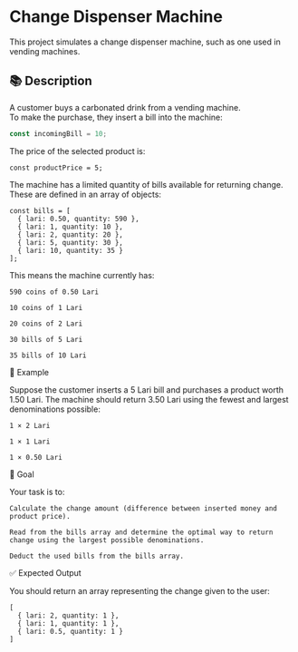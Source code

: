 # Change Dispenser Machine

This project simulates a change dispenser machine, such as one used in vending machines.

## 📚 Description

A customer buys a carbonated drink from a vending machine.  
To make the purchase, they insert a bill into the machine:

```ts
const incomingBill = 10;
```

The price of the selected product is:

```
const productPrice = 5;
```

The machine has a limited quantity of bills available for returning change. These are defined in an array of objects:

```
const bills = [
  { lari: 0.50, quantity: 590 },
  { lari: 1, quantity: 10 },
  { lari: 2, quantity: 20 },
  { lari: 5, quantity: 30 },
  { lari: 10, quantity: 35 }
];
```

This means the machine currently has:

    590 coins of 0.50 Lari

    10 coins of 1 Lari

    20 coins of 2 Lari

    30 bills of 5 Lari

    35 bills of 10 Lari

🧮 Example

Suppose the customer inserts a 5 Lari bill and purchases a product worth 1.50 Lari.
The machine should return 3.50 Lari using the fewest and largest denominations possible:

    1 × 2 Lari

    1 × 1 Lari

    1 × 0.50 Lari

🎯 Goal

Your task is to:

    Calculate the change amount (difference between inserted money and product price).

    Read from the bills array and determine the optimal way to return change using the largest possible denominations.

    Deduct the used bills from the bills array.

✅ Expected Output

You should return an array representing the change given to the user:

```
[
  { lari: 2, quantity: 1 },
  { lari: 1, quantity: 1 },
  { lari: 0.5, quantity: 1 }
]
```
